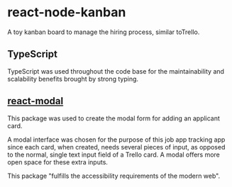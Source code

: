 # react-node-kanban
A toy ​kanban board​ to manage the hiring process, similar to ​Trello.

## TypeScript
TypeScript was used throughout the code base for the maintainability and scalability benefits brought by strong typing.

## [react-modal](http://reactcommunity.org/react-modal/)
This package was used to create the modal form for adding an applicant card. 

A modal interface was chosen for the purpose of this job app tracking app since each card, when created, needs several pieces of input, as opposed to the normal, single text input field of a Trello card. A modal offers more open space for these extra inputs.

This package "fulfills the accessibility requirements of the modern web".